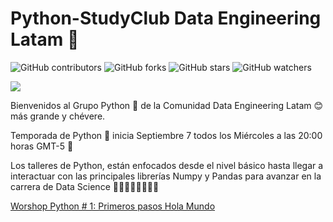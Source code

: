 # Python-StudyClub Data Engineering Latam 🐍

![GitHub contributors](https://img.shields.io/github/contributors/DataEngineering-LATAM/Python-StudyClub)
![GitHub forks](https://img.shields.io/github/forks/DataEngineering-LATAM/Python-StudyClub?style=social)
![GitHub stars](https://img.shields.io/github/stars/DataEngineering-LATAM/Python-StudyClub?style=social)
![GitHub watchers](https://img.shields.io/github/watchers/DataEngineering-LATAM/Python-StudyClub?style=social)

![](https://github.com/DataEngineering-LATAM/Python-StudyClub/blob/main/Python_10.png#center)

Bienvenidos al Grupo Python 🐍 de la Comunidad Data Engineering Latam 😊 más grande y chévere.

Temporada de Python 🐍 inicia Septiembre 7 todos los Miércoles a las 20:00 horas GMT-5 🎯

Los talleres de Python, están enfocados desde el nivel básico hasta llegar a interactuar con las principales librerías Numpy y Pandas para avanzar en la  carrera de Data Science 👨‍💻👩🏼‍💻👨🏿‍💻

[Worshop Python # 1: Primeros pasos Hola Mundo](#)
